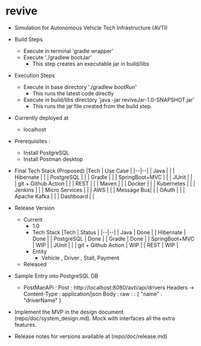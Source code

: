 # revive

* Simulation for Autonomous Vehicle Tech Infrastructure (AVTI)

* Build Steps
  * Execute in terminal 'gradle wrapper'
  * Execute './gradlew bootJar'
    * This step creates an executable jar in build/libs

* Execution Steps
  * Execute in base directory './gradlew bootRun'
    * This runs the latest code directly
  * Execute in build/libs directory 'java -jar reviveJar-1.0-SNAPSHOT.jar'
    * This runs the jar file created from the build step.


* Currently deployed at
  * localhost

* Prerequisites :
  * Install PostgreSQL
  * Install Postman desktop


*  Final Tech Stack (Proposed)
  |Tech | Use Case |
  |--|--|
  | Java | |
  | Hibernate | |
  | PostgreSQL |  |
  | Gradle |  |
  | SpringBoot+MVC |  |
  | JUnit | |
  | git + Github Action |  |
  | REST | |
  | Maven | |
  | Docker | |
  | Kubernetes | |
  | Jenkins | |
  | Micro Services | |
  | AWS | |
  | Message Bus| |
  | OAuth | |
  | Apache Kafka | |
  | Dashboard | |

* Release Version
	* Current  
		* 1.0
      * Tech Stack
      |Tech | Status |
      |--|--|
      | Java | Done |
      | Hibernate | Done |
      | PostgreSQL | Done |
      | Gradle | Done |
      | SpringBoot+MVC | WIP |
      | JUnit | |
      | git + Github Action | WIP |
      | REST | WIP |
      * Entity
        * Vehicle , Driver , Stall, Payment
  * Released


* Sample Entry into PostgreSQL DB
  * PostManAPi : Post : http://localhost:8080/avti/api/drivers
      Headers -> Content-Type : application/json
	    Body : raw :  : { "name" : "driverName" }


* Implement the MVP in the design document (repo/doc/system_design.md). Mock with interfaces all the extra features.

* Release notes for versions available at (repo/doc/release.md)
